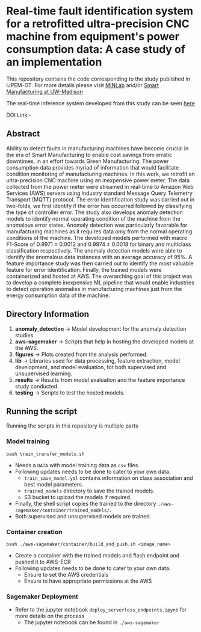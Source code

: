 # Real-time fault identification system for a retrofitted ultra-precision CNC machine from equipment's power consumption data: A case study of an implementation

This repository contains the code corresponding to the study published in IJPEM-GT. For more details please visit [MINLab](https://min.me.wisc.edu/) and/or [Smart Manufacturing at UW-Madison](https://smartmfg.me.wisc.edu/)

The real-time inference system developed from this study can be seen [here](https://smartmfg.me.wisc.edu/pages/dashboards/energy_monitoring/robonano1_enms.html) 

DOI Link:-


## Abstract

Ability to detect faults in manufacturing machines have become crucial in the era of Smart Manufacturing to enable cost savings from erratic downtimes, in an effort towards Green Manufacturing. The power consumption data provides myriad of information that would facilitate condition monitoring of manufacturing machines. In this work, we retrofit an ultra-precision CNC machine using an inexpensive power meter. The data collected from the power meter were streamed in real-time to Amazon Web Services (AWS) servers using industry standard Message Query Telemetry Transport (MQTT) protocol. The error identification study was carried out in two-folds, we first identify if the error has occurred followed by classifying the type of controller error. The study also develops anomaly detection models to identify normal operating condition of the machine from the anomalous error states. Anomaly detection was particularly favorable for manufacturing machines as it requires data only from the normal operating conditions of the machine. The developed models performed with macro F1-Score of 0.9971 $\pm$ 0.0012 and 0.9974 $\pm$ 0.0018 for binary and multiclass classification respectively. The anomaly detection models were able to identify the anomalous data instances with an average accuracy of 95%. A feature importance study was then carried out to identify the most valuable feature for error identification. Finally, the trained models were containerized and hosted at AWS. The overarching goal of this project was to develop a complete inexpensive ML pipeline that would enable industries to detect operation anomalies in manufacturing machines just from the energy consumption data of the machine.


## Directory Information

1. **anomaly_detection** -> Model development for the anomaly detection studies.
2. **aws-sagemaker** -> Scripts that help in hosting the developed models at the AWS.
3. **figures** -> Plots created from the analysis performed.
4. **lib** -> Libraries used for data processing, feature extraction, model development, and model evaluation, for both supervised and unsupervised learning.
5. **results** -> Results from model evaluation and the feature importance study conducted.
6. **testing** -> Scripts to test the hosted models.

## Running the script

Running the scripts in this repository is multiple parts

### Model training

```shell
bash train_transfer_models.sh
```

- Needs a `DATA` with model training data as `csv` files.
- Following updates needs to be done to cater to your own data.
  - `train_save_model.yml` contains information on class association and best model parameters.
  - `trained_models` directory to save the trained models.
  - S3 bucket to upload the models if required.
- Finally, the shell script copies the trained to the directory `./aws-sagemaker/container/trained_models/`.
- Both supervised and unsupervised models are trained.

### Container creation

```shell
bash ./aws-sagemaker/container/build_and_push.sh <image_name>
```

- Create a container with the trained models and flash endpoint and pushed it to AWS-ECR
- Following updates needs to be done to cater to your own data.
  - Ensure to set the AWS credentials
  - Ensure to have appropriate permissions at the AWS

### Sagemaker Deployment

- Refer to the jupyter notebook `deploy_serverless_endpoints.ipynb` for more details on the process
  - The jupyter notebook can be found in `./aws-sagemaker`